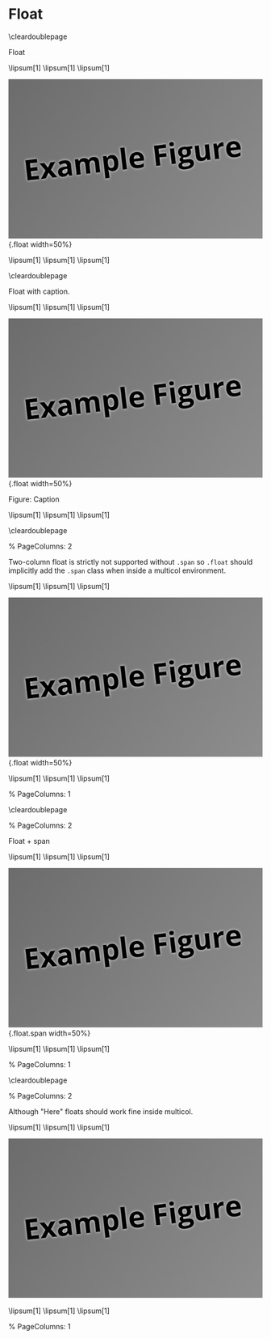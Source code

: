# Float

\cleardoublepage

Float

\lipsum[1]
\lipsum[1]
\lipsum[1]

![](test/Test.jpg){.float width=50%}

\lipsum[1]
\lipsum[1]
\lipsum[1]

\cleardoublepage

Float with caption.

\lipsum[1]
\lipsum[1]
\lipsum[1]

![](test/Test.jpg){.float width=50%}

Figure: Caption

\lipsum[1]
\lipsum[1]
\lipsum[1]



\cleardoublepage

% PageColumns: 2

Two-column float is strictly not supported without `.span` so `.float` should implicitly add the `.span` class when inside a multicol environment.

\lipsum[1]
\lipsum[1]
\lipsum[1]

![](test/Test.jpg){.float width=50%}

\lipsum[1]
\lipsum[1]
\lipsum[1]

% PageColumns: 1

\cleardoublepage

% PageColumns: 2

Float + span

\lipsum[1]
\lipsum[1]
\lipsum[1]

![](test/Test.jpg){.float.span width=50%}

\lipsum[1]
\lipsum[1]
\lipsum[1]

% PageColumns: 1

\cleardoublepage

% PageColumns: 2

Although "Here" floats should work fine inside multicol.

\lipsum[1]
\lipsum[1]
\lipsum[1]

![](test/Test.jpg)

\lipsum[1]
\lipsum[1]
\lipsum[1]

% PageColumns: 1
